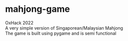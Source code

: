 # mahjong-game
OxHack 2022\
A very simple version of Singaporean/Malaysian Mahjong\
The game is built using pygame and is semi functional
